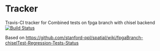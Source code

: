 # Tracker
Travis-CI tracker for Combined tests on fpga branch with chisel backend
[![Build Status](https://travis-ci.org/mattfel1/Tracker.svg?branch=ClassCombined-Branchfpga-Backendchisel-Tracker)](https://travis-ci.org/mattfel1/Tracker)

Based on https://github.com/stanford-ppl/spatial/wiki/fpgaBranch-chiselTest-Regression-Tests-Status
